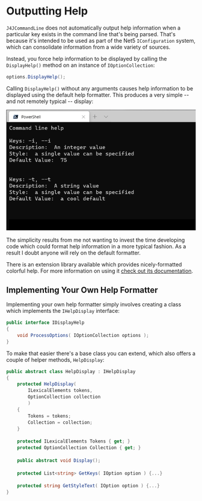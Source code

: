# Outputting Help

`J4JCommandLine` does not automatically output help information when a particular key exists in the command line that's being parsed. That's because it's intended to be used as part of the Net5 `IConfiguration` system, which can consolidate information from a wide variety of sources.

Instead, you force help information to be displayed by calling the `DisplayHelp()` method on an instance of `IOptionCollection`:

```csharp
options.DisplayHelp();
```

Calling `DisplayHelp()` without any arguments causes help information to be displayed using the default help formatter. This produces a very simple -- and not remotely typical -- display:

![simple help](assets/simple-help.png)

The simplicity results from me not wanting to invest the time developing code which could format help information in a more typical fashion. As a result I doubt anyone will rely on the default formatter.

There is an extension library available which provides nicely-formatted colorful help. For more information on using it [check out its documentation](../../ColorfulHelp/docs/readme.md).

## Implementing Your Own Help Formatter

Implementing your own help formatter simply involves creating a class which implements the `IHelpDisplay` interface:

```csharp
public interface IDisplayHelp
{
    void ProcessOptions( IOptionCollection options );
}
```

To make that easier there's a base class you can extend, which also offers a couple of helper methods, `HelpDisplay`:

```csharp
public abstract class HelpDisplay : IHelpDisplay
{
    protected HelpDisplay( 
        ILexicalElements tokens,
        OptionCollection collection 
        )
    {
        Tokens = tokens;
        Collection = collection;
    }

    protected ILexicalElements Tokens { get; }
    protected OptionCollection Collection { get; }

    public abstract void Display();

    protected List<string> GetKeys( IOption option ) {...}

    protected string GetStyleText( IOption option ) {...}
}
```
